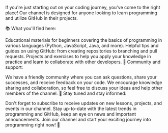 
If you're just starting out on your coding journey, you've come to the right place! Our channel is designed for anyone looking to learn programming and utilize GitHub in their projects.

📚 What you'll find here:

Educational materials for beginners covering the basics of programming in various languages (Python, JavaScript, Java, and more).
Helpful tips and guides on using GitHub: from creating repositories to branching and pull requests.
Projects and exercises to help you apply your knowledge in practice and learn to collaborate with other developers.
💬 Community and support:

We have a friendly community where you can ask questions, share your successes, and receive feedback on your code.
We encourage knowledge sharing and collaboration, so feel free to discuss your ideas and help other members of the channel.
🔔 Stay tuned and stay informed:

Don't forget to subscribe to receive updates on new lessons, projects, and events in our channel.
Stay up-to-date with the latest trends in programming and GitHub, keep an eye on news and important announcements.
Join our channel and start your exciting journey into programming right now! 🌟
